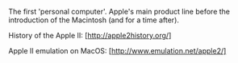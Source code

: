 The first 'personal computer'. Apple's main product line before the introduction of the Macintosh (and for a time after).

History of the Apple II:
[http://apple2history.org/]

Apple II emulation on MacOS:
[http://www.emulation.net/apple2/]
